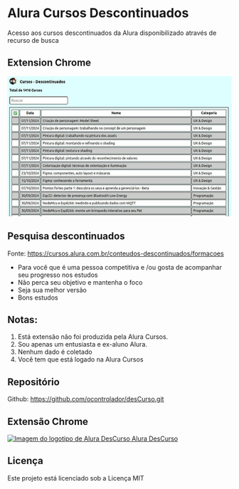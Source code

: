 # Alura Cursos Descontinuados

Acesso aos cursos descontinuados da Alura disponibilizado através de recurso de busca

## Extension Chrome

![Página de Busca](image.jpg)

## Pesquisa descontinuados

Fonte: https://cursos.alura.com.br/conteudos-descontinuados/formacoes

+ Para você que é uma pessoa competitiva e /ou gosta de acompanhar seu progresso nos estudos
+ Não perca seu objetivo e mantenha o foco
+ Seja sua melhor versão
+ Bons estudos

## Notas: 

1. Está extensão não foi produzida pela Alura Cursos. 
2. Sou apenas um entusiasta e ex-aluno Alura.
3. Nenhum dado é coletado
4. Você tem que está logado na Alura Cursos

## Repositório

Github: https://github.com/ocontrolador/desCurso.git

## Extensão Chrome

[![Imagem do logotipo de Alura DesCurso](https://lh3.googleusercontent.com/RmvBjTv9RrLsn4Xe3eU5YSFbLfrFy05OMQ-xvlMMZArgZ2dnGjOgjW3rdfE_MUZ-3J04ADissoYqCRbwCOrtv_NAXg=s60) Alura DesCurso](https://chromewebstore.google.com/detail/alura-descurso/ccfcoccphmicbkkhiplofcmfpdglffel)

## Licença

Este projeto está licenciado sob a Licença MIT

